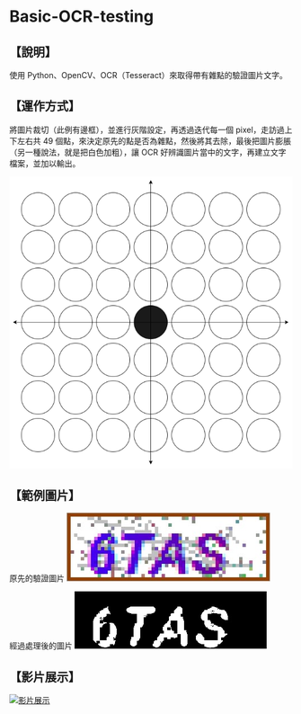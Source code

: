 # Basic-OCR-testing

## 【說明】
使用 Python、OpenCV、OCR（Tesseract）來取得帶有雜點的驗證圖片文字。

## 【運作方式】
將圖片裁切（此例有邊框），並進行灰階設定，再透過迭代每一個 pixel，走訪過上下左右共 49 個點，來決定原先的點是否為雜點，然後將其去除，最後把圖片膨脹（另一種說法，就是把白色加粗），讓 OCR 好辨識圖片當中的文字，再建立文字檔案，並加以輸出。

![雜點判斷演算法](https://github.com/telunyang/Basic-OCR-testing/blob/master/example/algorithm.png "雜點判斷演算法")

## 【範例圖片】
原先的驗證圖片
![原先的驗證圖片](https://raw.githubusercontent.com/telunyang/Basic-OCR-testing/master/media/sample04.jpg "原先的驗證圖片")

經過處理後的圖片
![經過處理後的圖片](https://raw.githubusercontent.com/telunyang/Basic-OCR-testing/master/media/target04.jpg "經過處理後的圖片")

## 【影片展示】
[![影片展示](http://img.youtube.com/vi/ie89hZptxBg/0.jpg)](https://www.youtube.com/watch?v=ie89hZptxBg)